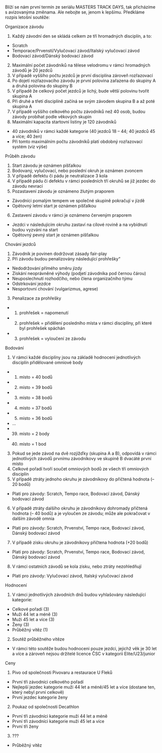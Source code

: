Blíží se nám první termín ze seriálu MASTERS TRACK DAYS, tak přicházíme s avizovanýma změnama. Ale nebojte se, jenom k lepšímu. Předkláme rozpis letošní soutěže: 
 
Organizace závodu 
1)	Každý závodní den se skládá celkem ze tří hromadných disciplín, a to: 
- Scratch 
- Temporace/Prvenstí/Vylučovací závod/Italský vylučovací závod
- Bodovací závod/Dánský bodovací závod
2)	Maximální počet závodníků na tělese velodromu v rámci hromadných závodů je 20 jezdců
3)	V případě vyššího počtu jezdců je první disciplína zároveň rozřazovací  
4)	Po dojetí rozřazovacího závodu je první polovina zařazena do skupiny A a druhá polovina do skupiny B 
5)	V případě že celkový počet jezdců je lichý, bude větší polovinu tvořit skupina A 
6)	Při druhé a třetí disciplíně začíná se svým závodem skupina B a až poté skupina A  
7)	V případě vyššího celkového počtu závodníků než 40 osob, budou závody probíhat podle věkových skupin 
8)	Maximální kapacita startovní listiny je 120 závodníků 
-	40 závodníků v rámci každé kategorie (40 jezdců 18 – 44; 40 jezdců 45 a více; 40 žen) 
-	Při tomto maximálním počtu závodníků platí obdobný rozřazovací systém (viz výše)  

Průběh závodu 
1)	Start závodu je oznámen píšťalkou  
2)	Bodovaný, vylučovací, nebo poslední okruh je oznámen zvoncem 
3)	V případě defektu či pádu je neutralizace 3 kola 
4)	V případě pádu či defektu v rámci posledních tří okruhů se již jezdec do závodu nevrací 
5)	Pozastavení závodu je oznámeno žlutým praporem 
- Závodníci pomalým tempem ve společné skupině pokračují v jízdě
- Opětovný letmí start je oznámen píšťalkou 
6) Zastavení závodu v rámci je oznámeno červeným praporem
- Jezdci v následujícím okruhu zastaví na cílové rovině a na vybídnutí budou vyzváni na start 
- Opětovný pevný start je oznámen píšťalkou 

Chování jezdců  
1)	Závodník je povinen dodržovat zásady fair-play 
2)	Při závodu budou penalizovány následující prohřešky“ 
- Nedodržování přímého směru jízdy 
-	Získání neoprávněné výhody (podjetí závodníka pod černou čárou) 
-	Neuposlechnutí rozhodčího, nebo člena organizačního týmu 
-	Odstrkování jezdce 
-	Nesportovní chování (vulgarizmus, agrese)  
3) Penalizace za prohřešky
-	1. prohřešek = napomenutí 
-	2. prohřešek = přidělení posledního místa v rámci disciplíny, při které byl prohřešek spáchán 
-	3. prohřešek = vyloučení ze závodu 


Bodování 
1)	V rámci každé disciplíny jsou na základě hodnocení jednotlivých disciplín přidělované omniové body 
- 1. místo = 40 bodů
- 2. místo = 39 bodů 
- 3. místo = 38 bodů
- 4. místo = 37 bodů 
- 5. místo = 36 bodů 
- ... 
- 39. místo = 2 body 
- 40. místo = 1 bod
3) Pokud se jede závod na dvě rozjížďky (skupina A a B), odpovídá v rámci jednotlivých závodů prvnímu závodníkovy ve skupině B dvacáté první místo 
4) Celkové pořadí tvoří součet omniových bodů ze všech tří omniových disciplín 
5) V případě ztráty jednoho okruhu je závodníkovy do přičtená hodnota (– 20 bodů)  
-	Platí pro závody: Scratch, Tempo race, Bodovací závod, Dánský bodovací závod  
6) V případě ztráty dalšího okruhu je závodníkovy dohromady přičtená hodnota (– 40 bodů) a je vyloučen ze závodu; může ale pokračovat v dalším závodě omnia 
- Platí pro závody: Scratch, Prvenství, Tempo race, Bodovací závod, Dánský bodovací závod 
7) V případě zisku okruhu je závodníkovy přičtena hodnota (+20 bodů) 
- Platí pro závody: Scratch, Prvenství, Tempo race, Bodovací závod, Dánský bodovací závod
8) V rámci ostatních závodů se kola zisku, nebo ztráty nezohledňují 
- Platí pro závody: Vylučovací závod, Italský vylučovací závod 

Hodnocení 
1)	V rámci jednotlivých závodních dnů budou vyhlašovány následující kategorie: 
-	Celkové pořadí (3)
-	Muži 44 let a méně (3)
-	Muži 45 let a více (3)
-	Ženy (3)
-	Průběžný vítěz (1) 
2)	Soutěž průběžného vítěze 
- V rámci této soutěže budou hodnoceni pouze jezdci, jejichž věk je 30 let a více a zároveň nejsou držitelé licence ČSC v kategorii Elite/U23/junior 

Ceny 
1)	Pivo od společnosti Pivovaru a restaurace U Fleků  
-	První tři závodníci celkového pořadí 
-	Nejlepší jezdec kategorie muži 44 let a méně/45 let a více (dostane ten, který nebyl první celkově) 
-	První jezdec kategorie ženy 
2) Poukaz od společnosti Decathlon 
-	První tři závodníci kategorie muži 44 let a méně 
-	První tři závodníci kategorie muži 45 let a více
-	První tři ženy 
3)	???
- Průběžný vítěz 
